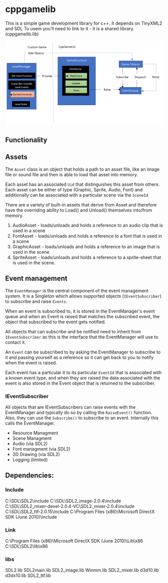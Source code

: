 ﻿# cppgamelib
This is a simple game development library for c++.
It depends on TinyXML2 and SDL
To usem you'll need to link to it - it is a shared library. (cppgamelib.lib)

![Basic Architecture](AppGameLibArchitecture.png)

## Functionality
## Assets

The `Asset` class is an object that holds a path to an asset file, like an image file or sound file and then is able to load that asset into memory. 

Each asset has an associated `Uid` that distinguishes this asset from others. Each asset can be either of type (Graphic, Sprite, Audio, Font) and additionally can be associated with a particular scene via the `SceneId`

There are a variety of built-in assets that derive from Asset and therefore have the overriding ability to Load() and Unload() themselves into/from memory.

1. AudioAsset - loads/unloads and holds a reference to an audio clip that is used in a scene
2. FontAsset - loads/unloads and holds a reference to a font that is used in a scene
3. GraphicAsset - loads/unloads and holds a reference to an image that is used in the scene
4. SpriteAsset - loads/unloads and holds a reference to a sprite-sheet that is used in the scene.

## Event management

The `EventManager` is the central component of the event management system. It is a Singleton which allows supported objects (`IEventSubscriber`) to subscribe and raise `Events`. 

When an event is subscribed to, it is stored in the EventManager's event queue and when an Event is raised that matches the subscribed event, the object that subscribed to the event gets notified. 

All objects that can subscribe and be notified need to inherit from `IEventSubscriber` as this is the interface that the EventManager will use to contact it.

An `Event` can be subscribed to by asking the EventManager to subscribe to it and passing yourself as a reference so it can get back to you to notify when the event is raised.

Each event has a particular it to its particular `EventId` that is associated with a known event type, and when they are raised the data associated with the event is also stored in the Event object that is returned to the subscriber. 

### IEventSubscriber

All objects that are IEventSubscribers can raise events with the EventManager and typically do so by calling the `RaiseEvent()` function. Also, they can use the `Subscribe()` to subscribe to an event. Internally this calls the EventManager.

  - Resource Managment
  - Scene Managment
  - Audio (via SDL2)
  - Font managment (via SDL2)
  - 2D Drawing (via SDL2)
  - Logging (limited)
## Dependencies:
 ### Include
 C:\SDL\SDL2\include 
 C:\SDL\SDL2_image-2.0.4\include 
 C:\SDL\SDL2_mixer-devel-2.0.4-VC\SDL2_mixer-2.0.4\include 
 C:\SDL\SDL2_ttf-2.0.15\include 
 C:\Program Files (x86)\Microsoft DirectX SDK (June 2010)\Include
 ### Link
 C:\Program Files (x86)\Microsoft DirectX SDK (June 2010)\Lib\x86  
 C:\SDL\SDL2\lib\x86 
 ### libs
 SDL2.lib
 SDL2main.lib
 SDL2_image.lib
 Winmm.lib
 SDL2_mixer.lib
 d3d10.lib
 d3dx10.lib 
 SDL2_ttf.lib
